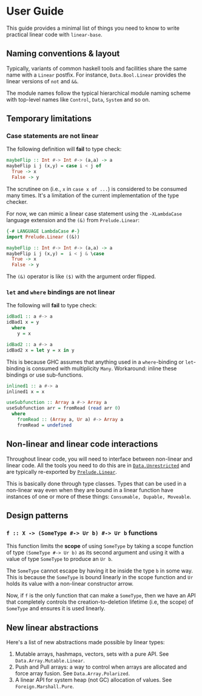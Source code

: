 # User Guide

This guide provides a minimal list of things you need to know to write
practical linear code with `linear-base`.

## Naming conventions & layout

Typically, variants of common haskell tools and facilities
share the same name with a `Linear` postfix. For instance,
`Data.Bool.Linear` provides the linear versions of `not`
and `&&`.

The module names follow the typical hierarchical module
naming scheme with top-level names like `Control`, `Data`, `System`
and so on.

## Temporary limitations

### Case statements are not linear

The following definition will **fail** to type check:

```haskell
maybeFlip :: Int #-> Int #-> (a,a) -> a
maybeFlip i j (x,y) = case i < j of
  True -> x
  False -> y
```

The scrutinee on (i.e., `x` in `case x of ...`) is considered to be
consumed many times. It's a limitation of the current implementation
of the type checker.

For now, we can mimic a linear case statement using the
`-XLambdaCase` language extension and the `(&)` from `Prelude.Linear`:

```haskell
{-# LANGUAGE LambdaCase #-}
import Prelude.Linear ((&))

maybeFlip :: Int #-> Int #-> (a,a) -> a
maybeFlip i j (x,y) =  i < j & \case
  True -> x
  False -> y
```

The `(&)` operator is like `($)` with the argument order flipped.

### `let` and `where` bindings are not linear

The following will **fail** to type check:

```haskell
idBad1 :: a #-> a
idBad1 x = y
  where
    y = x

idBad2 :: a #-> a
idBad2 x = let y = x in y
```

This is because GHC assumes that anything used in a `where`-binding or
`let`-binding is consumed with multiplicity `Many`. Workaround: inline
these bindings or use sub-functions.

```haskell
inlined1 :: a #-> a
inlined1 x = x

useSubfunction :: Array a #-> Array a
useSubfunction arr = fromRead (read arr 0)
  where
    fromRead :: (Array a, Ur a) #-> Array a
    fromRead = undefined
```

## Non-linear and linear code interactions

Throughout linear code, you will need to interface between non-linear
and linear code. All the tools you need to do this are in
[`Data.Unrestricted`] and are typically re-exported by
[`Prelude.Linear`].

This is basically done through type classes. Types that can be used in
a non-linear way even when they are bound in a linear function have
instances of one or more of these things: `Consumable, Dupable,
Moveable`.

## Design patterns

### `f :: X -> (SomeType #-> Ur b) #-> Ur b` functions

This function limits the **scope** of using `SomeType` by taking
a scope function of type `(SomeType #-> Ur b)`
as its second argument and using it with a value of type `SomeType` to
produce an `Ur b`.

The `SomeType` cannot escape by having it be inside the type `b` 
in some way. This is because the `SomeType` is bound linearly in the scope
function and `Ur` holds its value with a non-linear constructor
arrow.

Now, if `f` is the only function that can make a `SomeType`,
then we have an API that completely controls the creation-to-deletion
lifetime (i.e, the scope) of `SomeType` and ensures it is used linearly.

## New linear abstractions

Here's a list of new abstractions made possible by linear types:

1. Mutable arrays, hashmaps, vectors, sets with a pure API. See
   `Data.Array.Mutable.Linear`.
2. Push and Pull arrays: a way to control when arrays are allocated
   and force array fusion. See `Data.Array.Polarized`.
3. A linear API for system heap (not GC) allocation of values. See
   `Foreign.Marshall.Pure`.

[`Data.Unrestricted`]: ../src/Data/Unrestricted/Linear.hs
[`Prelude.Linear`]: ../src/Prelude/Linear.hs
